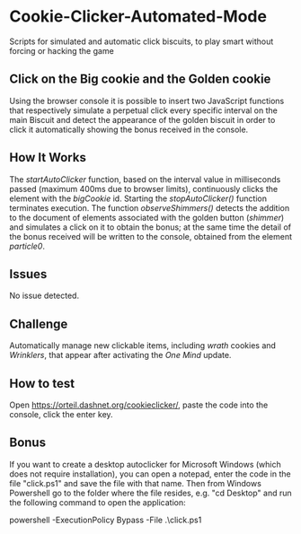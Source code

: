 # Cookie-Clicker-Automated-Mode
Scripts for simulated and automatic click biscuits, to play smart without forcing or hacking the game

## Click on the Big cookie and the Golden cookie
Using the browser console it is possible to insert two JavaScript functions that respectively simulate a perpetual click every specific interval on the main Biscuit and detect the appearance of the golden biscuit in order to click it automatically showing the bonus received in the console.

## How It Works
The *startAutoClicker* function, based on the interval value in milliseconds passed (maximum 400ms due to browser limits), continuously clicks the element with the *bigCookie* id. Starting the *stopAutoClicker()* function terminates execution.
The function *observeShimmers()* detects the addition to the document of elements associated with the golden button (*shimmer*) and simulates a click on it to obtain the bonus; at the same time the detail of the bonus received will be written to the console,  obtained from the element *particle0*.

## Issues
No issue detected.

## Challenge
Automatically manage new clickable items, including *wrath* cookies and *Wrinklers*, that appear after activating the *One Mind* update.

## How to test
Open https://orteil.dashnet.org/cookieclicker/, paste the code into the console, click the enter key.

## Bonus
If you want to create a desktop autoclicker for Microsoft Windows (which does not require installation), you can open a notepad, enter the code in the file "click.ps1" and save the file with that name.
Then from Windows Powershell go to the folder where the file resides, e.g. "cd Desktop" and run the following command to open the application:

powershell -ExecutionPolicy Bypass -File .\click.ps1
